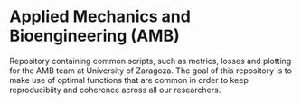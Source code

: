 # Applied Mechanics and Bioengineering (AMB)

Repository containing common scripts, such as metrics, losses and plotting for the AMB team at University of Zaragoza. The goal of this repository is to make use of optimal functions that are common in order to keep reproducibiity and coherence across all our researchers.
